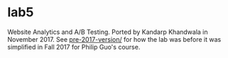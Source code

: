 lab5
====

Website Analytics and A/B Testing. Ported by Kandarp Khandwala in
November 2017. See [pre-2017-version/](pre-2017-version/) for how the lab was before
it was simplified in Fall 2017 for Philip Guo's course.

